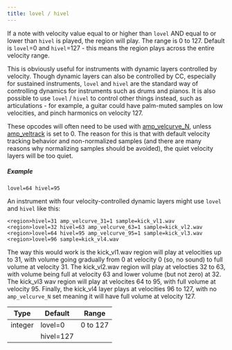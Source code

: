```yaml
---
title: lovel / hivel
---
```

If a note with velocity value equal to or higher than `lovel` AND equal to or lower
than `hivel` is played, the region will play. The range is 0 to 127. Default is
`lovel`=0 and `hivel`=127 - this means the region plays across the entire
velocity range.

This is obviously useful for instruments with dynamic layers controlled by velocity.
Though dynamic layers can also be controlled by CC, especially for sustained
instruments, `lovel` and `hivel` are the standard way of controlling dynamics for
instruments such as drums and pianos. It is also possible to use `lovel` / `hivel`
to control other things instead, such as articulations - for example, a guitar
could have palm-muted samples on low velocities, and pinch harmonics on velocity 127.

These opcodes will often need to be used with [amp_velcurve_N](/opcodes/amp_velcurve_N),
unless [amp_veltrack](/opcodes/amp_veltrack) is set to 0. The reason for this is
that with default velocity tracking behavior and non-normalized samples (and
there are many reasons why normalizing samples should be avoided), the quiet
velocity layers will be too quiet.

##### Example

```
lovel=64 hivel=95
```

An instrument with four velocity-controlled dynamic layers might use `lovel` and
`hivel` like this:

```
<region>hivel=31 amp_velcurve_31=1 sample=kick_vl1.wav
<region>lovel=32 hivel=63 amp_velcurve_63=1 sample=kick_vl2.wav
<region>lovel=64 hivel=95 amp_velcurve_95=1 sample=kick_vl3.wav
<region>lovel=96 sample=kick_vl4.wav
```

The way this would work is the kick_vl1.wav region will play at velocities up
to 31, with volume going gradually from 0 at velocity 0 (so, no sound) to full
volume at velocity 31. The kick_vl2.wav region will play at velocties 32 to 63,
with volume being full at velocity 63 and lower volume (but not zero) at 32.
The kick_vl3 wav region will play at velocites 64 to 95, with full volume at
velocity 95. Finally, the kick_vl4 layer plays at velocities 96 to 127, with no
`amp_velcurve_N` set meaning it will have full volume at velocity 127.

|    Type    |  Default  |     Range     |
|    ---     |    ---    |      ---      |
|   integer  | lovel=0   |   0 to 127    |
|            | hivel=127 |               |

